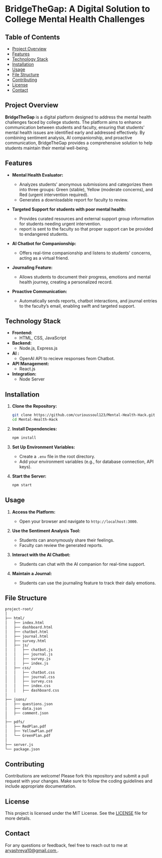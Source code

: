 
# BridgeTheGap: A Digital Solution to College Mental Health Challenges

## Table of Contents

- [Project Overview](#project-overview)
- [Features](#features)
- [Technology Stack](#technology-stack)
- [Installation](#installation)
- [Usage](#usage)
- [File Structure](#file-structure)
- [Contributing](#contributing)
- [License](#license)
- [Contact](#contact)

## Project Overview

**BridgeTheGap** is a digital platform designed to address the mental health challenges faced by college students. The platform aims to enhance communication between students and faculty, ensuring that students' mental health issues are identified early and addressed effectively. By combining sentiment analysis, AI companionship, and proactive communication, BridgeTheGap provides a comprehensive solution to help students maintain their mental well-being.

## Features

- **Mental Health Evaluator:**
  - Analyzes students' anonymous submissions and categorizes them into three groups: Green (stable), Yellow (moderate concerns), and Red (urgent intervention required).
  - Generates a downloadable report for faculty to review.

- **Targeted Support for students with poor mental health:**
  - Provides curated resources and external support group information for students needing urgent intervention.
  - report is sent to the faculty so that proper support can be provided to endangered students.

- **AI Chatbot for Companionship:**
  - Offers real-time companionship and listens to students' concerns, acting as a virtual friend.

- **Journaling Feature:**
  - Allows students to document their progress, emotions and mental health journey, creating a personalized record.

- **Proactive Communication:**
  - Automatically sends reports, chatbot interactions, and journal entries to the faculty’s email, enabling swift and targeted support.

## Technology Stack

- **Frontend:**
  - HTML, CSS, JavaScript
- **Backend:**
  - Node.js, Express.js
- **AI :**
  - OpenAI API to recieve responses feom Chatbot.
- **API Management:**
  - React.js
- **Integration:**
  - Node Server
  
## Installation

1. **Clone the Repository:**
   ```bash
   git clone https://github.com/curioussoul123/Mental-Health-Hack.git
   cd Mental-Health-Hack
   ```

2. **Install Dependencies:**
   ```bash
   npm install
   ```

3. **Set Up Environment Variables:**
   - Create a `.env` file in the root directory.
   - Add your environment variables (e.g., for database connection, API keys).

4. **Start the Server:**
   ```bash
   npm start
   ```

## Usage

1. **Access the Platform:**
   - Open your browser and navigate to `http://localhost:3000`.

2. **Use the Sentiment Analysis Tool:**
   - Students can anonymously share their feelings.
   - Faculty can review the generated reports.

3. **Interact with the AI Chatbot:**
   - Students can chat with the AI companion for real-time support.

4. **Maintain a Journal:**
   - Students can use the journaling feature to track their daily emotions.

## File Structure

```bash
project-root/
│
├── html/
│   ├── index.html
│   ├── dashboard.html
│   ├── chatbot.html
│   ├── journal.html
│   ├── survey.html
│   ├── js/
│   │   ├── chatbot.js
│   │   ├── journal.js
│   │   ├── survey.js
│   │   ├── index.js
│   ├── css/
│   │   ├── chatbot.css
│   │   ├── journal.css
│   │   ├── survey.css
│   │   ├── index.css
│   │   ├── dashboard.css
│
├── jsons/
│   ├── questions.json
│   ├── data.json
│   ├── comment.json
│
├── pdfs/
│   ├── RedPlan.pdf
│   ├── YellowPlan.pdf
│   └── GreenPlan.pdf
│
├── server.js
└── package.json
```

## Contributing

Contributions are welcome! Please fork this repository and submit a pull request with your changes. Make sure to follow the coding guidelines and include appropriate documentation.

## License

This project is licensed under the MIT License. See the [LICENSE](LICENSE) file for more details.

## Contact

For any questions or feedback, feel free to reach out to me at [aryashreya10@gmail.com ](mailto:aryashreya10@gmail.com).

